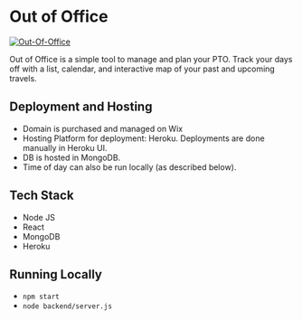 # Out of Office

[![Out-Of-Office](https://github.com/jrk12b/Out-Of-Office/actions/workflows/node.js.yml/badge.svg)](https://github.com/jrk12b/Out-Of-Office/actions/workflows/node.js.yml)

Out of Office is a simple tool to manage and plan your PTO. Track your days off with a list, calendar, and interactive map of your past and upcoming travels.

## Deployment and Hosting

- Domain is purchased and managed on Wix
- Hosting Platform for deployment: Heroku. Deployments are done manually in Heroku UI.
- DB is hosted in MongoDB.
- Time of day can also be run locally (as described below).

## Tech Stack

- Node JS
- React
- MongoDB
- Heroku

## Running Locally

- `npm start`
- `node backend/server.js`
